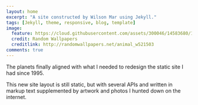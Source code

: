 ```yaml
---
layout: home
excerpt: "A site constructed by Wilson Mar using Jekyll."
tags: [Jekyll, theme, responsive, blog, template]
image:
  feature: https://cloud.githubusercontent.com/assets/300046/14583680/1827977a-03e6-11e6-8878-3b7da7cb05a4.jpg
  credit: Random Wallpapers
  creditlink: http://randomwallpapers.net/animal_w521503
comments: true
---
```


The planets finally aligned with what I needed to redesign the static site I had since 1995. 

This new site layout is still static, but with several APIs and 
written in markup text supplemented by artwork and photos I hunted down
on the internet.